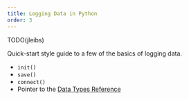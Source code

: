 ```yaml
---
title: Logging Data in Python
order: 3
---
```


TODO(jleibs)

Quick-start style guide to a few of the basics of logging data.
 - `init()`
 - `save()`
 - `connect()`
 - Pointer to the [Data Types Reference](../reference/data-types)